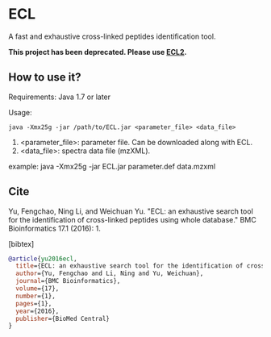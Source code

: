 # ECL
A fast and exhaustive cross-linked peptides identification tool.

**This project has been deprecated. Please use [ECL2](https://github.com/fcyu/ECL2).**

## How to use it?
Requirements: Java 1.7 or later

Usage:
```
java -Xmx25g -jar /path/to/ECL.jar <parameter_file> <data_file>
```
1. <parameter_file>: parameter file. Can be downloaded along with ECL.
2. <data_file>: spectra data file (mzXML).

example: java -Xmx25g -jar ECL.jar parameter.def data.mzxml

## Cite
Yu, Fengchao, Ning Li, and Weichuan Yu. "ECL: an exhaustive search tool for the identification of cross-linked peptides using whole database." BMC Bioinformatics 17.1 (2016): 1.

[bibtex]
```bibtex
@article{yu2016ecl,
  title={ECL: an exhaustive search tool for the identification of cross-linked peptides using whole database},
  author={Yu, Fengchao and Li, Ning and Yu, Weichuan},
  journal={BMC Bioinformatics},
  volume={17},
  number={1},
  pages={1},
  year={2016},
  publisher={BioMed Central}
}
```
